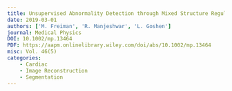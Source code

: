 ```yaml
---
title: Unsupervised Abnormality Detection through Mixed Structure Regularization (MSR) in Deep Sparse Autoencoders
date: 2019-03-01
authors: ['M. Freiman', 'R. Manjeshwar', 'L. Goshen']
journal: Medical Physics
DOI: 10.1002/mp.13464
PDF: https://aapm.onlinelibrary.wiley.com/doi/abs/10.1002/mp.13464
misc: Vol. 46(5)
categories:
    - Cardiac
    - Image Reconstruction
    - Segmentation 
---
```

